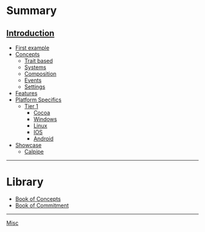 # Summary

[Introduction](./introduction.md)
---
- [First example](./first_example.md)
- [Concepts](./concepts/concepts.md)
    - [Trait based](./concepts/traits_based_cross_plattform.md)
    - [Systems](./concepts/systems.md)
    - [Composition](./concepts/composition.md)
    - [Events](./concepts/events.md)
    - [Settings](./concepts/settings.md)
- [Features](./features.md)
- [Platform Specifics](./specifics.md)
    - [Tier 1](./specifics/tier1.md)
        - [Cocoa]()
        - [Windows]()
        - [Linux]()
        - [IOS]()
        - [Android]()
- [Showcase](./showcase/showcase.md)
    - [Calpipe](./showcase/calpipe.md)
---
# Library
- [Book of Concepts]()
- [Book of Commitment]()
---
[Misc](./misc.md)
